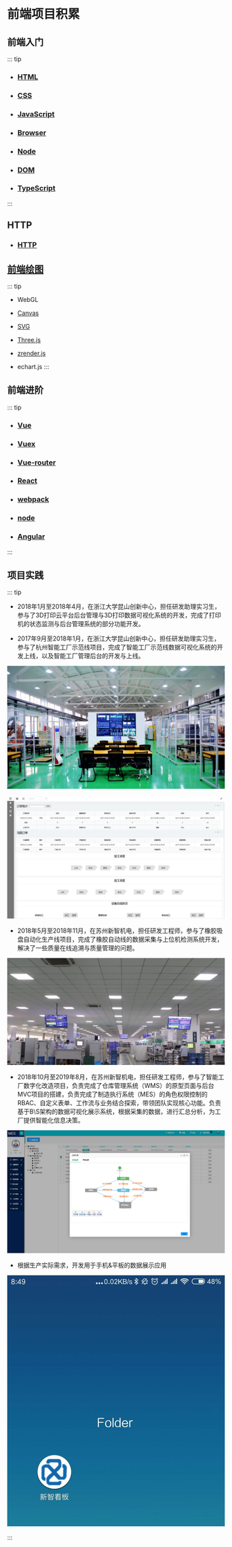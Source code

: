 # 前端项目积累

## 前端入门

::: tip

- ### [HTML](./html/)

- ### [CSS](./css/)

- ### [JavaScript](./javascript/)

- ### [Browser](./browser/)

- ### [Node](./node/)

- ### [DOM](./dom/)

- ### [TypeScript](./typescript/)

:::

## HTTP

- ### [HTTP](./http/)

## [前端绘图](./visiual/)

::: tip

- WebGL

- [Canvas](./visiual/canvas/)
- [SVG](./visiual/svg)
- [Three.js](https://threejs.org/)
- [zrender.js](https://ecomfe.github.io/zrender-doc/public/)
- echart.js
:::

## 前端进阶

::: tip

- ### [Vue](./vue/)

- ### [Vuex](./vuex/)

- ### [Vue-router](./vue-router/)

- ### [React](./react/)

- ### [webpack](./webpack/)

- ### [node](./node/)

- ### [Angular](./angular/)

:::

## 项目实践

::: tip 

- 2018年1月至2018年4月，在浙江大学昆山创新中心，担任研发助理实习生，参与了3D打印云平台后台管理与3D打印数据可视化系统的开发，完成了打印机的状态监测与后台管理系统的部分功能开发。

- 2017年9月至2018年1月，在浙江大学昆山创新中心，担任研发助理实习生，参与了杭州智能工厂示范线项目，完成了智能工厂示范线数据可视化系统的开发上线，以及智能工厂管理后台的开发与上线。

![hzsmartfactory](/images/hzsmartfactory.jpg)

![hzcms](/images/hzcms.png)

- 2018年5月至2018年11月，在苏州新智机电，担任研发工程师，参与了橡胶吸盘自动化生产线项目，完成了橡胶自动线的数据采集与上位机检测系统开发，解决了一些质量在线追溯与质量管理的问题。

![](/images/szxzkb.png)

- 2018年10月至2019年8月，在苏州新智机电，担任研发工程师，参与了智能工厂数字化改造项目，负责完成了仓库管理系统（WMS）的原型页面与后台MVC项目的搭建，负责完成了制造执行系统（MES）的角色权限控制的RBAC、自定义表单、工作流与业务结合探索，带领团队实现核心功能。负责基于B\S架构的数据可视化展示系统，根据采集的数据，进行汇总分析，为工厂提供智能化信息决策。

![mesxz](/images/mesxz.png)

- 根据生产实际需求，开发用于手机&平板的数据展示应用

 ![droidapp](/images/droidapp.jpg)

 :::
